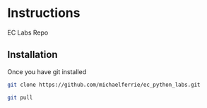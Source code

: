 # Instructions
EC Labs Repo

## Installation

Once you have git installed

```sh
git clone https://github.com/michaelferrie/ec_python_labs.git
```

```sh
git pull
```
